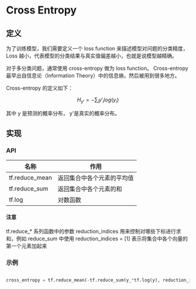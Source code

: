<script type="text/javascript" src="http://cdn.mathjax.org/mathjax/latest/MathJax.js?config=default"></script>

# Cross Entropy

## 定义

为了训练模型，我们需要定义一个 loss function 来描述模型对问题的分类精度，Loss 越小，代表模型的分类结果与真实值偏差越小，也就是说模型越精确。

对于多分类问题，通常使用 cross-entropy 做为 loss function。 Cross-entropy 最早出自信息论（Information Theory）中的信息熵，然后被用到很多地方。

Cross-entropy 的定义如下：

$$H_{y'} = -\sum_i {y'}_i log(y_i)$$

其中 y 是预测的概率分布， y'是真实的概率分布。

## 实现

### API

|名称|作用|
|--- |---|
|tf.reduce_mean | 返回集合中各个元素的平均值 |
|tf.reduce_sum | 返回集合中各个元素的和 |
|tf.log| 对数函数|

#### 注意

tf.reduce_* 系列函数中的参数 reduction_indices 用来控制对哪些下标进行求和，例如 reduce_sum 中使用 reduction_indices = [1] 表示将集合中各个向量的第一个元素加起来

### 示例

```python

cross_entropy = tf.reduce_mean(-tf.reduce_sum(y_*tf.log(y), reduction_indices = [1]))

```
